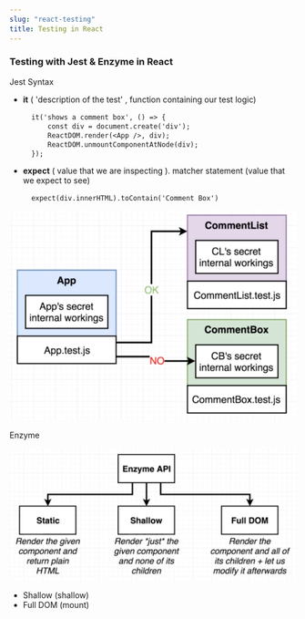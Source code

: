 ```yaml
---
slug: "react-testing"
title: Testing in React
---
```


### Testing with Jest & Enzyme in React

Jest Syntax

- **it** ( 'description of the test' , function containing our test logic)

        it('shows a comment box', () => {
        	const div = document.create('div');
        	ReactDOM.render(<App />, div);
        	ReactDOM.unmountComponentAtNode(div);
        });

- **expect** ( value that we are inspecting ). matcher statement (value that we expect to see)

        expect(div.innerHTML).toContain('Comment Box')

![Testing](/img/react-testing.png)

Enzyme

![Testing 1](/img/react-testing-1.png)

- Shallow (shallow)
- Full DOM (mount)
